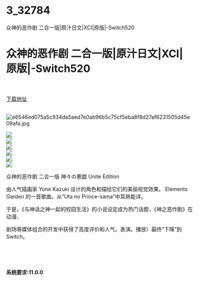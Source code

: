 # 3_32784
众神的恶作剧 二合一版|原汁日文|XCI|原版|-Switch520
# 众神的恶作剧 二合一版|原汁日文|XCI|原版|-Switch520
 <br/></br>
[下载地址](https://www.switch520.cc/article/32784 "下载地址")
<br/></br>

<p><img title="e6546ed075a5c934da5aed7e0ab96b5c75cf5eba8f8d27af6231505d45e09afa.jpg" src="https://www.switch520.cc/muke_img/2022_06_12_763b13f969c41.jpg" alt="e6546ed075a5c934da5aed7e0ab96b5c75cf5eba8f8d27af6231505d45e09afa.jpg"></p>
<p><img src="https://store-jp.nintendo.com/dw/image/v2/BFGJ_PRD/on/demandware.static/-/Sites-all-master-catalog/ja_JP/dw5a253214/products/D70010000041492/screenShot/c243ace3cb419dea00397a39e41c53779bb6f914bcb2060820e1b980339ba483.jpg?sw=1368&amp;strip=false"><br>
<img src="https://store-jp.nintendo.com/dw/image/v2/BFGJ_PRD/on/demandware.static/-/Sites-all-master-catalog/ja_JP/dw3ee56eb3/products/D70010000041492/screenShot/058898e30095b8704afef2a8357f1293cabc50388a439bf464e06444903d1617.jpg?sw=1368&amp;strip=false"><br>
<img src="https://store-jp.nintendo.com/dw/image/v2/BFGJ_PRD/on/demandware.static/-/Sites-all-master-catalog/ja_JP/dw68d80b81/products/D70010000041492/screenShot/0d6b71c5151d0fb35980b4f82a4718e34bff6816b1e06bb3e41fab902a3194f4.jpg?sw=1368&amp;strip=false"><br>
<img src="https://store-jp.nintendo.com/dw/image/v2/BFGJ_PRD/on/demandware.static/-/Sites-all-master-catalog/ja_JP/dwe6aacdb3/products/D70010000041492/screenShot/01ae9b87c4076d4aec0a2300cc5f34ac3c3640c0213ab240b855d3c8693e8b37.jpg?sw=1368&amp;strip=false"><br>
<img src="https://store-jp.nintendo.com/dw/image/v2/BFGJ_PRD/on/demandware.static/-/Sites-all-master-catalog/ja_JP/dwfd6d52da/products/D70010000041492/screenShot/c45b153207ed44ef02eb820cd8b99fcbc0d64b70cb627e652482599afdc1ff6c.jpg?sw=1368&amp;strip=false"><br>
<img src="https://store-jp.nintendo.com/dw/image/v2/BFGJ_PRD/on/demandware.static/-/Sites-all-master-catalog/ja_JP/dwae6c67c8/products/D70010000041492/screenShot/5687762d51784fe8352d7e1eb66b08c677591427a4f81fd06c40dea4e7434d78.jpg?sw=1368&amp;strip=false"></p>
<p>众神的恶作剧 二合一版 神々の悪戯 Unite Edition</p>
<p>由人气插画家 Yone Kazuki 设计的角色和描绘它们的美丽视觉效果。 Elements Garden 的一首歌曲，从“Uta no Prince-sama”中耳熟能详。</p>
<p>于是，《与神话之神一起的校园生活》的小说设定成为热门话题，《神之恶作剧》在动漫、</p>
<p>剧场等媒体组合的开发中获得了高度评价和人气。表演。播放）最终“下降”到Switch。</p>
<p>&nbsp;</p>
<p>&nbsp;</p>
<p><strong>系统要求:11.0.0</strong></p>



